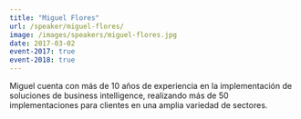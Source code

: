 ```yaml
---
title: "Miguel Flores"
url: /speaker/miguel-flores/
image: /images/speakers/miguel-flores.jpg
date: 2017-03-02
event-2017: true
event-2018: true
---
```


Miguel cuenta con más de 10 años de experiencia en la implementación de soluciones de business intelligence, realizando más de 50 implementaciones para clientes en una amplia variedad de sectores.